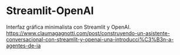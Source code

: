 # Streamlit-OpenAI
Interfaz gráfica minimalista con Streamlit y OpenAI.
https://www.claumagagnotti.com/post/construyendo-un-asistente-conversacional-con-streamlit-y-openai-una-introducci%C3%B3n-a-agentes-de-ia

